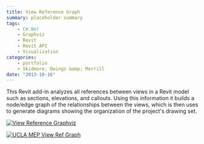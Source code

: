 ```yaml
---
title: View Reference Graph
summary: placeholder summary
tags:
    - C#.Net
    - Graphviz
    - Revit
    - Revit API
    - Visualization
categories:
    - portfolio
    - Skidmore, Owings &amp; Merrill
date: "2013-10-16"
---
```


This Revit add-in analyzes all references between views in a Revit model such as sections, elevations, and callouts. Using this information it builds a node/edge graph of the relationships between the views, which is then uses to generate diagrams showing the organization of the project's drawing set.

[![View Reference Graphviz](http://www.ericanastas.com/wp-content/uploads/2015/07/View-Reference-Graphviz-636x406.png)](View-Reference-Graphviz.png)

[![UCLA MEP View Ref Graph](http://www.ericanastas.com/wp-content/uploads/2015/07/UCLA-MEP-View-Ref-Graph-636x472.png)](UCLA-MEP-View-Ref-Graph.png)
